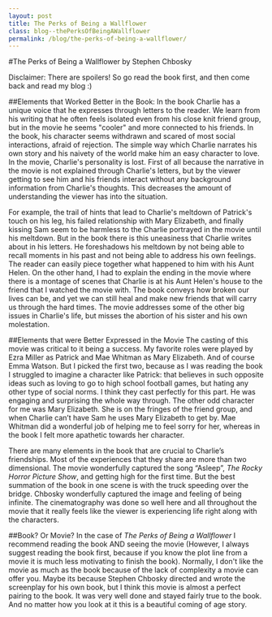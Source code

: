 ```yaml
---
layout: post
title: The Perks of Being a Wallflower
class: blog--thePerksOfBeingAWallflower
permalink: /blog/the-perks-of-being-a-wallflower/
---
```

#The Perks of Being a Wallflower by Stephen Chbosky

Disclaimer: There are spoilers! So go read the book first, and then come back and read my blog :)

##Elements that Worked Better in the Book:
In the book Charlie has a unique voice that he expresses through letters to the reader. We learn from his writing that he often feels isolated even from his close knit friend group, but in the movie he seems "cooler" and more connected to his friends. In the book, his character seems withdrawn and scared of most social interactions, afraid of rejection. The simple way which Charlie narrates his own story and his naivety of the world make him an easy character to love. In the movie, Charlie's personality is lost. First of all because the narrative in the movie is not explained through Charlie's letters, but by the viewer getting to see him and his friends interact without any background information from Charlie's thoughts. This decreases the amount of understanding the viewer has into the situation. 

For example, the trail of hints that lead to Charlie's meltdown of Patrick's touch on his leg, his failed relationship with Mary Elizabeth, and finally kissing Sam seem to be harmless to the Charlie portrayed in the movie until his meltdown. But in the book there is this uneasiness that Charlie writes about in his letters. He foreshadows his meltdown by not being able to recall moments in his past and not being able to address his own feelings. The reader can easily piece together what happened to him with his Aunt Helen. On the other hand, I had to explain the ending in the movie where there is a montage of scenes that Charlie is at his Aunt Helen's house to the friend that I watched the movie with. The book conveys how broken our lives can be, and yet we can still heal and make new friends that will carry us through the hard times. The movie addresses some of the other big issues in Charlie's life, but misses the abortion of his sister and his own molestation.


##Elements that were Better Expressed in the Movie
The casting of this movie was critical to it being a success. My favorite roles were played by Ezra Miller as Patrick and Mae Whitman as Mary Elizabeth. And of course Emma Watson. But I picked the first two, because as I was reading the book I struggled to imagine a character like Patrick: that believes in such opposite ideas such as loving to go to high school football games, but hating any other type of social norms. I think they cast perfectly for this part. He was engaging and surprising the whole way through. The other odd character for me was Mary Elizabeth. She is on the fringes of the friend group, and when Charlie can’t have Sam he uses Mary Elizabeth to get by. Mae Whitman did a wonderful job of helping me to feel sorry for her, whereas in the book I felt more apathetic towards her character.

There are many elements in the book that are crucial to Charlie’s friendships. Most of the experiences that they share are more than two dimensional. The movie wonderfully captured the song “Asleep”, *The Rocky Horror Picture Show*, and getting high for the first time. But the best summation of the book in one scene is with the truck speeding over the bridge. Chbosky wonderfully captured the image and feeling of being infinite. The cinematography was done so well here and all throughout the movie that it really feels like the viewer is experiencing life right along with the characters.

##Book? Or Movie?
In the case of *The Perks of Being a Wallflower* I recommend reading the book AND seeing the movie (However, I always suggest reading the book first, because if you know the plot line from a movie it is much less motivating to finish the book). Normally, I don't like the movie as much as the book because of the lack of complexity a movie can offer you. Maybe its because Stephen Chbosky directed and wrote the screenplay for his own book, but I think this movie is almost a perfect pairing to the book. It was very well done and stayed fairly true to the book. And no matter how you look at it this is a beautiful coming of age story. 
